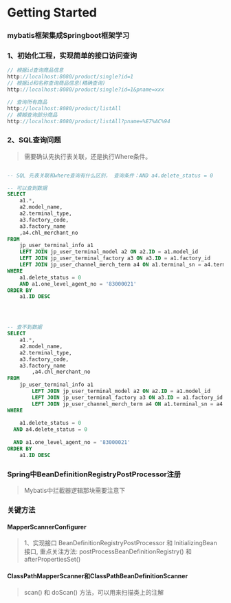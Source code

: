 # Getting Started

### mybatis框架集成Springboot框架学习
### 1、初始化工程，实现简单的接口访问查询
```java
// 根据id查询商品信息
http://localhost:8080/product/single?id=1
// 根据id和名称查询商品信息(精确查询)
http://localhost:8080/product/single?id=1&pname=xxx

// 查询所有商品
http://localhost:8080/product/listAll
// 模糊查询部分商品
http://localhost:8080/product/listAll?pname=%E7%AC%94

```
### 2、SQL查询问题
> 需要确认先执行表关联，还是执行Where条件。

```sql

-- SQL 先表关联和where查询有什么区别， 查询条件：AND a4.delete_status = 0

-- 可以查到数据
SELECT
	a1.*,
	a2.model_name,
	a2.terminal_type,
	a3.factory_code,
	a3.factory_name
	,a4.chl_merchant_no 
FROM
	jp_user_terminal_info a1
	LEFT JOIN jp_user_terminal_model a2 ON a2.ID = a1.model_id
	LEFT JOIN jp_user_terminal_factory a3 ON a3.ID = a1.factory_id
	LEFT JOIN jp_user_channel_merch_term a4 ON a1.terminal_sn = a4.term_sn  AND a4.delete_status = 0 
WHERE
	a1.delete_status = 0 
	AND a1.one_level_agent_no = '83000021' 
ORDER BY
	a1.ID DESC




-- 查不到数据
SELECT
    a1.*,
    a2.model_name,
    a2.terminal_type,
    a3.factory_code,
    a3.factory_name
        ,a4.chl_merchant_no
FROM
    jp_user_terminal_info a1
        LEFT JOIN jp_user_terminal_model a2 ON a2.ID = a1.model_id
        LEFT JOIN jp_user_terminal_factory a3 ON a3.ID = a1.factory_id
        LEFT JOIN jp_user_channel_merch_term a4 ON a1.terminal_sn = a4.term_sn  
WHERE
  
    a1.delete_status = 0
  AND a4.delete_status = 0
  
  AND a1.one_level_agent_no = '83000021'
ORDER BY
    a1.ID DESC
```

### Spring中BeanDefinitionRegistryPostProcessor注册
> Mybatis中拦截器逻辑那块需要注意下

### 关键方法
#### MapperScannerConfigurer
> 1、实现接口 BeanDefinitionRegistryPostProcessor 和 InitializingBean 接口,
> 重点关注方法: postProcessBeanDefinitionRegistry() 和 afterPropertiesSet()
> 

#### ClassPathMapperScanner和ClassPathBeanDefinitionScanner
> scan() 和 doScan() 方法，可以用来扫描类上的注解
